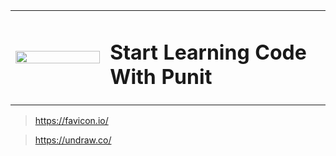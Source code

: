 <table width="100%">
  <tr>
    <td width="30%">
    <img src="https://www.codewithpunit.com/image/codewithpunit.jpeg" width="100%">
    </td>
    <td width="70%">
      <h1>Start Learning Code With Punit</h1>
    </td>
  
  </tr>

</table>


> https://favicon.io/

> https://undraw.co/


